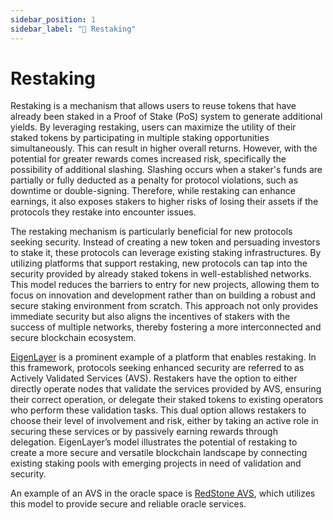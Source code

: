 ```yaml
---
sidebar_position: 1
sidebar_label: "🔄 Restaking"
---
```


# Restaking

Restaking is a mechanism that allows users to reuse tokens that have already been staked in a Proof of Stake (PoS) system to generate additional yields.
By leveraging restaking, users can maximize the utility of their staked tokens by participating in multiple staking opportunities simultaneously.
This can result in higher overall returns. However, with the potential for greater rewards comes increased risk, specifically the possibility of additional slashing.
Slashing occurs when a staker's funds are partially or fully deducted as a penalty for protocol violations, such as downtime or double-signing.
Therefore, while restaking can enhance earnings, it also exposes stakers to higher risks of losing their assets if the protocols they restake into encounter issues.

The restaking mechanism is particularly beneficial for new protocols seeking security.
Instead of creating a new token and persuading investors to stake it, these protocols can leverage existing staking infrastructures.
By utilizing platforms that support restaking, new protocols can tap into the security provided by already staked tokens in well-established networks.
This model reduces the barriers to entry for new projects, allowing them to focus on innovation and development rather than on building a robust and secure staking environment from scratch.
This approach not only provides immediate security but also aligns the incentives of stakers with the success of multiple networks, thereby fostering a more interconnected and secure blockchain ecosystem.

[EigenLayer](https://www.eigenlayer.xyz/) is a prominent example of a platform that enables restaking.
In this framework, protocols seeking enhanced security are referred to as Actively Validated Services (AVS). Restakers have the option to either directly operate nodes that validate the services provided by AVS, ensuring their correct operation, or delegate their staked tokens to existing operators who perform these validation tasks. This dual option allows restakers to choose their level of involvement and risk, either by taking an active role in securing these services or by passively earning rewards through delegation. EigenLayer’s model illustrates the potential of restaking to create a more secure and versatile blockchain landscape by connecting existing staking pools with emerging projects in need of validation and security.

An example of an AVS in the oracle space is [RedStone AVS](/docs/avs/redstone-avs), which utilizes this model to provide secure and reliable oracle services.
